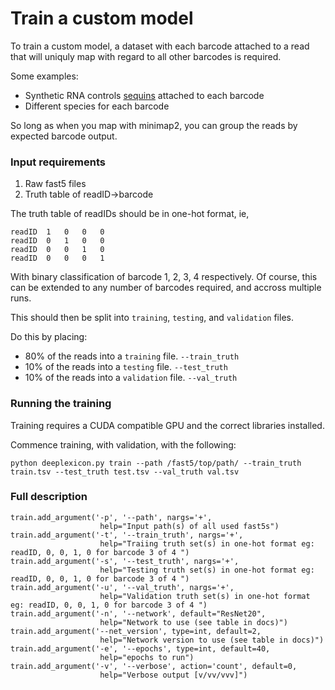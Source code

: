 # Train a custom model

To train a custom model, a dataset with each barcode attached to a read that will uniquly map with regard to all other barcodes is required.

Some examples:

- Synthetic RNA controls [sequins](https://www.sequinstandards.com/) attached to each barcode
- Different species for each barcode

So long as when you map with minimap2, you can group the reads by expected barcode output.

### Input requirements

1. Raw fast5 files
2. Truth table of readID->barcode

The truth table of readIDs should be in one-hot format, ie,

    readID  1   0   0   0
    readID  0   1   0   0
    readID  0   0   1   0
    readID  0   0   0   1

With binary classification of barcode 1, 2, 3, 4 respectively.
Of course, this can be extended to any number of barcodes required, and accross multiple runs.

This should then be split into `training`, `testing`, and `validation` files.

Do this by placing:
- 80% of the reads into a `training` file. `--train_truth`
- 10% of the reads into a `testing` file. `--test_truth`
- 10% of the reads into a `validation` file. `--val_truth`


### Running the training

Training requires a CUDA compatible GPU and the correct libraries installed.

Commence training, with validation, with the following:

    python deeplexicon.py train --path /fast5/top/path/ --train_truth train.tsv --test_truth test.tsv --val_truth val.tsv



### Full description

    train.add_argument('-p', '--path', nargs='+',
                        help="Input path(s) of all used fast5s")
    train.add_argument('-t', '--train_truth', nargs='+',
                        help="Traiing truth set(s) in one-hot format eg: readID, 0, 0, 1, 0 for barcode 3 of 4 ")
    train.add_argument('-s', '--test_truth', nargs='+',
                        help="Testing truth set(s) in one-hot format eg: readID, 0, 0, 1, 0 for barcode 3 of 4 ")
    train.add_argument('-u', '--val_truth', nargs='+',
                        help="Validation truth set(s) in one-hot format eg: readID, 0, 0, 1, 0 for barcode 3 of 4 ")
    train.add_argument('-n', '--network', default="ResNet20",
                        help="Network to use (see table in docs)")
    train.add_argument('--net_version', type=int, default=2,
                        help="Network version to use (see table in docs)")
    train.add_argument('-e', '--epochs', type=int, default=40,
                        help="epochs to run")
    train.add_argument('-v', '--verbose', action='count', default=0,
                        help="Verbose output [v/vv/vvv]")
